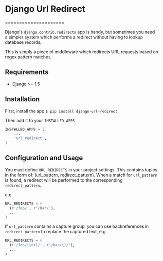 # Django Url Redirect
=====================

Django's `django.contrib.redirects` app is handy, but sometimes you need a simpler system which performs
a redirect without having to lookup database records.

This is simply a piece of middleware which redirects URL requests based on regex pattern matches.


## Requirements
* Django >= 1.5

## Installation
First, install the app
`$ pip install django-url-redirect`

Then add it to your `INSTALLED_APPS`
```python
INSTALLED_APPS = (
    ...
    'url_redirect',
)
```

## Configuration and Usage
You must define `URL_REDIRECTS` in your project settings.
This contains tuples in the form of: (url_pattern, redirect_pattern).
When a match for `url_pattern` is found, a redirect will be performed to the corresponding `redirect_pattern`.

e.g.
```python
URL_REDIRECTS = (
  (r'/foo/', r'/bar/'),
  ...
)
```

If `url_pattern` contains a capture group, you can use backreferences
in `redirect_pattern` to replace the captured text, e.g.
```python
URL_REDIRECTS = (
  (r'/foo/(\d+)/', r'/bar/\1/'),
  ...
)
```
